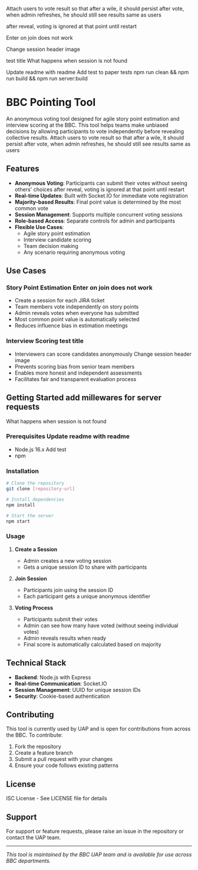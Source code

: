 
Attach users to vote result so that after a wile, it should persist
after vote,
when admin refreshes, he should still see results
same as users


after reveal, voting is ignored at that point until restart


Enter on join does not work


Change session header image



test title
What happens when session is not found

Update readme with readme
Add test
to paper 
tests
npm run clean && npm run build && npm run server:build

# BBC Pointing Tool	


An anonymous voting tool designed for agile story point estimation and interview scoring at the BBC. This tool helps teams make unbiased decisions by allowing participants to vote independently before revealing collective results.	Attach users to vote result so that after a wile, it should persist
after vote,
when admin refreshes, he should still see results
same as users


## Features	


- **Anonymous Voting**: Participants can submit their votes without seeing others' choices	after reveal, voting is ignored at that point until restart
- **Real-time Updates**: Built with Socket.IO for immediate vote registration	
- **Majority-based Results**: Final point value is determined by the most common vote	
- **Session Management**: Supports multiple concurrent voting sessions	
- **Role-based Access**: Separate controls for admin and participants	
- **Flexible Use Cases**: 	
  - Agile story point estimation	
  - Interview candidate scoring	
  - Team decision making	
  - Any scenario requiring anonymous voting	


## Use Cases	


### Story Point Estimation	Enter on join does not work
- Create a session for each JIRA ticket	
- Team members vote independently on story points	
- Admin reveals votes when everyone has submitted	
- Most common point value is automatically selected	
- Reduces influence bias in estimation meetings	


### Interview Scoring	test title
- Interviewers can score candidates anonymously	Change session header image
- Prevents scoring bias from senior team members	
- Enables more honest and independent assessments	
- Facilitates fair and transparent evaluation process	


## Getting Started	add millewares for server requests
What happens when session is not found


### Prerequisites	Update readme with readme
- Node.js 16.x	Add test
- npm	

### Installation	
```bash	
# Clone the repository	
git clone [repository-url]	

# Install dependencies	
npm install	

# Start the server	
npm start	
```	

### Usage	

1. **Create a Session**	
   - Admin creates a new voting session	
   - Gets a unique session ID to share with participants	

2. **Join Session**	
   - Participants join using the session ID	
   - Each participant gets a unique anonymous identifier	

3. **Voting Process**	
   - Participants submit their votes	
   - Admin can see how many have voted (without seeing individual votes)	
   - Admin reveals results when ready	
   - Final score is automatically calculated based on majority	

## Technical Stack	

- **Backend**: Node.js with Express	
- **Real-time Communication**: Socket.IO	
- **Session Management**: UUID for unique session IDs	
- **Security**: Cookie-based authentication	

## Contributing	

This tool is currently used by UAP and is open for contributions from across the BBC. To contribute:	

1. Fork the repository	
2. Create a feature branch	
3. Submit a pull request with your changes	
4. Ensure your code follows existing patterns	

## License	

ISC License - See LICENSE file for details	

## Support	

For support or feature requests, please raise an issue in the repository or contact the UAP team.	

---	

*This tool is maintained by the BBC UAP team and is available for use across BBC departments.*	
